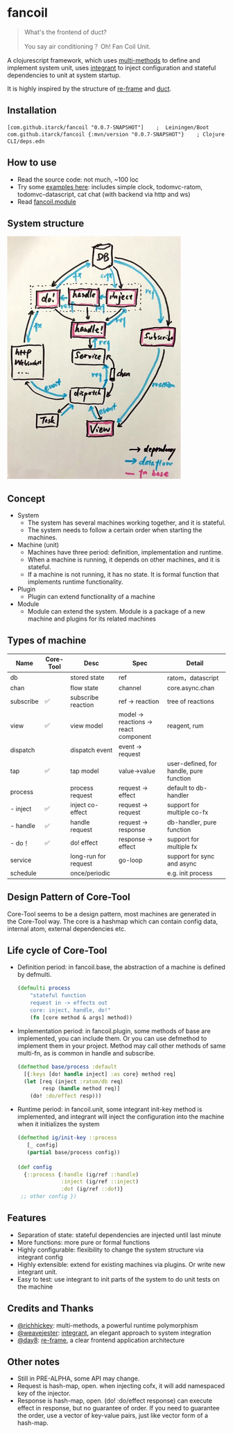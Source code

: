# fancoil

> What's the frontend of duct?
>
> You say air conditioning？ Oh! Fan Coil Unit.


A clojurescript framework, which uses [multi-methods] to define and implement system unit, uses [integrant] to inject configuration and stateful dependencies to unit at system startup.

It is highly inspired by the structure of [re-frame] and [duct]. 

[integrant]:https://github.com/weavejester/integrant
[multi-methods]:https://clojure.org/about/runtime_polymorphism
[duct]:https://github.com/duct-framework/duct

## Installation

    [com.github.itarck/fancoil "0.0.7-SNAPSHOT"]    ;  Leiningen/Boot
    com.github.itarck/fancoil {:mvn/version "0.0.7-SNAPSHOT"}    ; Clojure CLI/deps.edn

## How to use
- Read the source code: not much, ~100 loc
- Try some [examples here]: includes simple clock, todomvc-ratom, todomvc-datascript, cat chat (with backend via http and ws) 
- Read [fancoil.module]

[examples here]:https://github.com/itarck/fancoil-example
[fancoil.module]:https://github.com/itarck/fancoil.module

## System structure

<img src="https://github.com/itarck/fancoil/blob/main/system-structure.jpg" width="400">


## Concept

- System
    - The system has several machines working together, and it is stateful.
    - The system needs to follow a certain order when starting the machines.
- Machine (unit)
    - Machines have three period: definition, implementation and runtime.
    - When a machine is running, it depends on other machines, and it is stateful.
    - If a machine is not running, it has no state. It is formal function that implements runtime functionality.
- Plugin
	- Plugin can extend functionality of a machine
- Module
	- Module can extend the system. Module is a package of a new machine and plugins for its related machines

## Types of machine

| Name | Core-Tool | Desc | Spec | Detail |
|---|---|---|---| --- |
| db | | stored state | ref | ratom，datascript |
| chan || flow state | channel | core.async.chan |
| subscribe |✅| subscribe reaction | ref -> reaction | tree of reactions |
| view |✅| view model | model -> reactions -> react component | reagent, rum |
| dispatch || dispatch event | event -> request | |
| tap |✅| tap model | value->value | user-defined, for handle, pure function |
| process || process request | request -> effect | default to db-handler |
| - inject |✅| inject co-effect | request -> request | support for multiple co-fx |
| - handle |✅| handle request | request -> response | db-handler, pure function |
| - do！ |✅| do! effect | response -> effect | support for multiple fx |
| service || long-run for request | go-loop | support for sync and async |
| schedule || once/periodic | | e.g. init process | |

## Design Pattern of Core-Tool

Core-Tool seems to be a design pattern, most machines are generated in the Core-Tool way. The core is a hashmap which can contain config data, internal atom, external dependencies etc.

## Life cycle of Core-Tool

* Definition period: in fancoil.base, the abstraction of a machine is defined by defmulti.
    ``` clojure
    (defmulti process
        "stateful function
        request in -> effects out
        core: inject, handle, do!"
        (fn [core method & args] method))
    ```
* Implementation period: in fancoil.plugin, some methods of base are implemented, you can include them. Or you can use defmethod to implement them in your project. Method may call other methods of same multi-fn, as is common in handle and subscribe.
  ``` clojure
  (defmethod base/process :default
    [{:keys [do! handle inject] :as core} method req]
    (let [req (inject :ratom/db req)
          resp (handle method req)]
      (do! :do/effect resp)))
  ```
* Runtime period: in fancoil.unit, some integrant init-key method is implemented, and integrant will inject the configuration into the machine when it initializes the system

  ``` clojure
  (defmethod ig/init-key ::process
     [_ config]
     (partial base/process config))        
  
  (def config 
    {::process {:handle (ig/ref ::handle)
                :inject (ig/ref ::inject)
                :do! (ig/ref ::do!)}
   ;; other config })
  ```

## Features
- Separation of state: stateful dependencies are injected until last minute
- More functions: more pure or formal functions
- Highly configurable: flexibility to change the system structure via integrant config
- Highly extensible: extend for existing machines via plugins. Or write new integrant unit.
- Easy to test: use integrant to init parts of the system to do unit tests on the machine


## Credits and Thanks
- [@richhickey]:  multi-methods, a powerful runtime polymorphism
- [@weavejester]: [integrant], an elegant approach to system integration
- [@day8]: [re-frame], a clear frontend application architecture

[@richhickey]:https://github.com/richhickey
[@weavejester]:https://github.com/weavejester
[@day8]:https://github.com/day8
[re-frame]:https://github.com/day8/re-frame

## Other notes
- Still in PRE-ALPHA, some API may change.
- Request is hash-map, open. when injecting cofx, it will add namespaced key of the injector.
- Response is hash-map, open. (do! :do/effect response) can execute effect in response, but no guarantee of order. If you need to guarantee the order, use a vector of key-value pairs, just like vector form of a hash-map.
